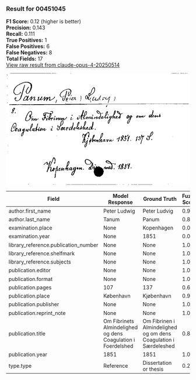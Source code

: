### Result for 00451045
**F1 Score:** 0.12 (higher is better)<br>**Precision:** 0.143<br>**Recall:** 0.111<br>**True Positives:** 1<br>**False Positives:** 6<br>**False Negatives:** 8<br>**Total Fields:** 17<br>[View raw result from claude-opus-4-20250514](https://github.com/RISE-UNIBAS/humanities_data_benchmark/blob/main/results/2025-09-02/T0147/request_T0147_00451045.json)

<img src="https://github.com/RISE-UNIBAS/humanities_data_benchmark/blob/main/benchmarks/zettelkatalog/images/00451045.jpg?raw=true" alt="00451045" width="600px">

| Field | Model Response | Ground Truth | Fuzzy Score | Match |
|-------|----------------|--------------|-------------|-------|
| author.first_name | Peter Ludwig | Peter Ludvig | 0.917 | ❌ |
| author.last_name | Tanum | Panum | 0.800 | ❌ |
| examination.place | None | Kopenhagen | 0.000 | ❌ |
| examination.year | None | 1851 | 0.000 | ❌ |
| library_reference.publication_number | None | None | 1.000 | ✅ |
| library_reference.shelfmark | None | None | 1.000 | ✅ |
| library_reference.subjects | None | None | 1.000 | ✅ |
| publication.editor | None | None | 1.000 | ✅ |
| publication.format | None | None | 1.000 | ✅ |
| publication.pages | 107 | 137 | 0.667 | ❌ |
| publication.place | København | Kjøbenhavn | 0.947 | ❌ |
| publication.publisher | None | None | 1.000 | ✅ |
| publication.reprint_note | None | None | 1.000 | ✅ |
| publication.title | Om Fibrinets Almindelighed og dens Coagulation i Foerdelshed | Om Fibrinen i Almindelighed og om dens Coagulation i Særdeleshed | 0.887 | ❌ |
| publication.year | 1851 | 1851 | 1.000 | ✅ |
| type.type | Reference | Dissertation or thesis | 0.258 | ❌ |
